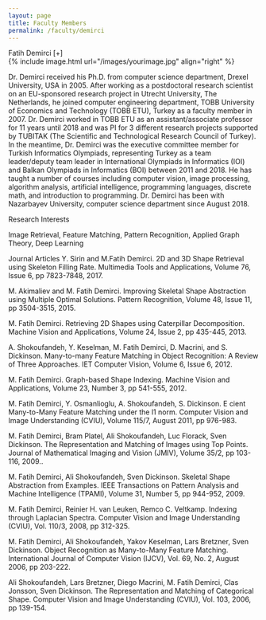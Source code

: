 ```yaml
---
layout: page
title: Faculty Members
permalink: /faculty/demirci
---
```


<div class="container" markdown="1">
<div class="header" markdown="1">Fatih Demirci  [+]
</div>
<div class="content" markdown="1" style="min-height: 200px;">
{% include image.html url="/images/yourimage.jpg" align="right" %}

Dr. Demirci received his Ph.D. from computer science department, Drexel University, USA in 2005. After working as a postdoctoral research scientist on an EU-sponsored research project in Utrecht University, The Netherlands, he joined computer engineering department, TOBB University of Economics and Technology (TOBB ETU), Turkey as a faculty member in 2007. Dr. Demirci worked in TOBB ETU as an assistant/associate professor for 11 years until 2018 and was PI for 3 different research projects supported by TUBITAK (The Scientific and Technological Research Council of Turkey). In the meantime, Dr. Demirci was the executive committee member for Turkish Informatics Olympiads, representing Turkey as a team leader/deputy team leader in International Olympiads in Informatics (IOI) and Balkan Olympiads in Informatics (BOI) between 2011 and 2018. He has taught a number of courses including computer vision, image processing, algorithm analysis, artificial intelligence, programming languages, discrete math, and introduction to programming. Dr. Demirci has been with Nazarbayev University, computer science department since August 2018.
 
Research Interests

Image Retrieval, Feature Matching, Pattern Recognition, Applied Graph Theory, Deep Learning
 
Journal Articles 
Y. Sirin and M.Fatih Demirci. 2D and 3D Shape Retrieval using Skeleton Filling Rate. Multimedia
Tools and Applications, Volume 76, Issue 6, pp 7823-7848, 2017.

M. Akimaliev and M. Fatih Demirci. Improving Skeletal Shape Abstraction using Multiple Optimal
Solutions. Pattern Recognition, Volume 48, Issue 11, pp 3504-3515, 2015.

M. Fatih Demirci. Retrieving 2D Shapes using Caterpillar Decomposition. Machine Vision and
Applications, Volume 24, Issue 2, pp 435-445, 2013.

A. Shokoufandeh, Y. Keselman, M. Fatih Demirci, D. Macrini, and S. Dickinson. Many-to-many
Feature Matching in Object Recognition: A Review of Three Approaches. IET Computer Vision,
Volume 6, Issue 6, 2012.

M. Fatih Demirci. Graph-based Shape Indexing. Machine Vision and Applications, Volume 23,
Number 3, pp 541-555, 2012.

M. Fatih Demirci, Y. Osmanlioglu, A. Shokoufandeh, S. Dickinson. E cient Many-to-Many Feature
Matching under the l1 norm. Computer Vision and Image Understanding (CVIU), Volume 115/7,
August 2011, pp 976-983.

M. Fatih Demirci, Bram Platel, Ali Shokoufandeh, Luc Florack, Sven Dickinson. The Representation
and Matching of Images using Top Points. Journal of Mathematical Imaging and Vision (JMIV),
Volume 35/2, pp 103-116, 2009..

M. Fatih Demirci, Ali Shokoufandeh, Sven Dickinson. Skeletal Shape Abstraction from Examples.
IEEE Transactions on Pattern Analysis and Machine Intelligence (TPAMI), Volume 31, Number 5,
pp 944-952, 2009.

M. Fatih Demirci, Reinier H. van Leuken, Remco C. Veltkamp. Indexing through Laplacian Spectra.
Computer Vision and Image Understanding (CVIU), Vol. 110/3, 2008, pp 312-325.

M. Fatih Demirci, Ali Shokoufandeh, Yakov Keselman, Lars Bretzner, Sven Dickinson. Object
Recognition as Many-to-Many Feature Matching. International Journal of Computer Vision (IJCV),
Vol. 69, No. 2, August 2006, pp 203-222.

Ali Shokoufandeh, Lars Bretzner, Diego Macrini, M. Fatih Demirci, Clas Jonsson, Sven Dickinson.
The Representation and Matching of Categorical Shape. Computer Vision and Image Understanding
(CVIU), Vol. 103, 2006, pp 139-154.
</div>
</div>
